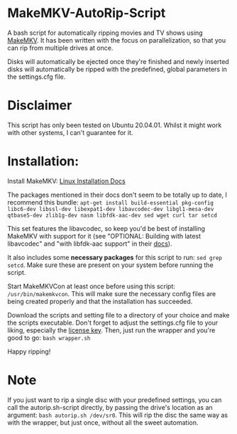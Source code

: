 # MakeMKV-AutoRip-Script
A bash script for automatically ripping movies and TV shows using [MakeMKV](https://www.makemkv.com/).
It has been written with the focus on parallelization, so that you can rip from multiple drives at once.

Disks will automatically be ejected once they're finished and newly inserted disks will automatically be ripped with the predefined, global parameters in the settings.cfg file.

# Disclaimer
This script has only been tested on Ubuntu 20.04.01. Whilst it might work with other systems, I can't guarantee for it.

# Installation:
Install MakeMKV: [Linux Installation Docs](https://www.makemkv.com/forum/viewtopic.php?t=224)

The packages mentioned in their docs don't seem to be totally up to date, I recommend this bundle:
`apt-get install build-essential pkg-config libc6-dev libssl-dev libexpat1-dev libavcodec-dev libgl1-mesa-dev qtbase5-dev zlib1g-dev nasm libfdk-aac-dev sed wget curl tar setcd`

This set features the libavcodec, so keep you'd be best of installing MakeMKV with support for it (see "OPTIONAL: Building with latest libavcodec" and "with libfdk-aac support" in their [docs](https://www.makemkv.com/forum/viewtopic.php?t=224)).

It also includes some **necessary packages** for this script to run: `sed grep setcd`.
Make sure these are present on your system before running the script.

Start MakeMKVCon at least once before using this script: `/usr/bin/makemkvcon`.
This will make sure the necessary config files are being created properly and that the installation has succeeded.

Download the scripts and setting file to a directory of your choice and make the scripts executable.
Don't forget to adjust the settings.cfg file to your liking, especially the [license key](https://www.makemkv.com/forum/viewtopic.php?t=1053).
Then, just run the wrapper and you're good to go: `bash wrapper.sh`

Happy ripping!

# Note
If you just want to rip a single disc with your predefined settings, you can call the autorip.sh-script directly, by passing the drive's location as an argument: `bash autorip.sh /dev/sr0`.
This will rip the disc the same way as with the wrapper, but just once, without all the sweet automation.
